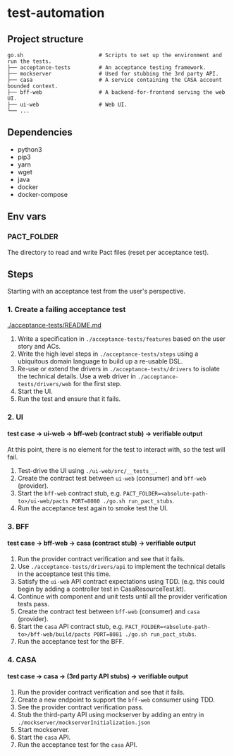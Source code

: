 # test-automation


## Project structure

    go.sh                        # Scripts to set up the environment and run the tests.
    ├── acceptance-tests         # An acceptance testing framework.
    ├── mockserver               # Used for stubbing the 3rd party API.
    ├── casa                     # A service containing the CASA account bounded context.
    ├── bff-web                  # A backend-for-frontend serving the web UI.
    ├── ui-web                   # Web UI.
    └── ...

## Dependencies

- python3
- pip3
- yarn
- wget
- java
- docker
- docker-compose

## Env vars

### PACT_FOLDER

The directory to read and write Pact files (reset per acceptance test).

## Steps

Starting with an acceptance test from the user's perspective.

### 1. Create a failing acceptance test

[./acceptance-tests/README.md](./acceptance-tests/README.md)

1. Write a specification in `./acceptance-tests/features` based on the user story and ACs.
2. Write the high level steps in `./acceptance-tests/steps` using a ubiquitous domain language to build up a re-usable DSL.
3. Re-use or extend the drivers in `./acceptance-tests/drivers` to isolate the technical details. Use a web driver in `./acceptance-tests/drivers/web` for the first step.
4. Start the UI.
5. Run the test and ensure that it fails.

### 2. UI

#### test case -> ui-web -> bff-web (contract stub) -> verifiable output

At this point, there is no element for the test to interact with, so the test will fail.

1. Test-drive the UI using `./ui-web/src/__tests__`.
2. Create the contract test between `ui-web` (consumer) and `bff-web` (provider).
3. Start the `bff-web` contract stub, e.g. `PACT_FOLDER=<absolute-path-to>/ui-web/pacts PORT=8080 ./go.sh run_pact_stubs`.
4. Run the acceptance test again to smoke test the UI.

### 3. BFF

#### test case -> bff-web -> casa (contract stub) -> verifiable output

1. Run the provider contract verification and see that it fails.
2. Use `./acceptance-tests/drivers/api` to implement the technical details in the acceptance test this time.
3. Satisfy the `ui-web` API contract expectations using TDD. (e.g. this could begin by adding a controller test in CasaResourceTest.kt).
4. Continue with component and unit tests until all the provider verification tests pass.
5. Create the contract test between `bff-web` (consumer) and `casa` (provider).
6. Start the `casa` API contract stub, e.g. `PACT_FOLDER=<absolute-path-to>/bff-web/build/pacts PORT=8081 ./go.sh run_pact_stubs`.
7. Run the acceptance test for the BFF.

### 4. CASA

#### test case -> casa -> (3rd party API stubs) -> verifiable output

1. Run the provider contract verification and see that it fails.
2. Create a new endpoint to support the `bff-web` consumer using TDD.
3. See the provider contract verification pass.
4. Stub the third-party API using mockserver by adding an entry in `./mockserver/mockserverInitialization.json`
5. Start mockserver.
6. Start the `casa` API.
7. Run the acceptance test for the `casa` API.
